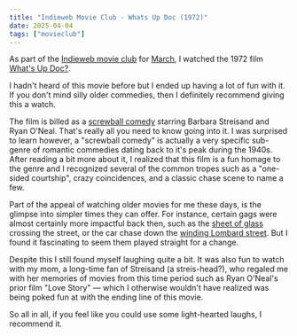 ```yaml
---
title: "Indieweb Movie Club - Whats Up Doc (1972)"
date: 2025-04-04
tags: ["movieclub"]
---
```


As part of the [Indieweb movie club](https://indieweb.org/IndieWeb_Movie_Club) for [March](https://artlung.com/whatsupdoc-imc/), I watched the 1972 film [What's Up Doc?](https://www.imdb.com/title/tt0069495/).

I hadn't heard of this movie before but I ended up having a lot of fun with it.
If you don't mind silly older commedies, then I definitely recommend giving this a watch.

The film is billed as a [screwball comedy](https://en.wikipedia.org/wiki/Screwball_comedy) starring Barbara Streisand and Ryan O'Neal.
That's really all you need to know going into it.
I was surprised to learn however, a "screwball comedy" is actually a very specific sub-genre of romantic commedies dating back to it's peak during the 1940s.
After reading a bit more about it, I realized that this film is a fun homage to the genre and I recognized several of the common tropes such as a "one-sided courtship", crazy coincidences, and a classic chase scene to name a few.

Part of the appeal of watching older movies for me these days, is the glimpse into simpler times they can offer.
For instance, certain gags were almost certainly more impactful back then, such as the [sheet of glass](https://tvtropes.org/pmwiki/pmwiki.php/Main/SheetOfGlass) crossing the street, or the car chase down the [winding Lombard street](https://en.wikipedia.org/wiki/Lombard_Street_(San_Francisco)). But I found it fascinating to seem them played straight for a change.

Despite this I still found myself laughing quite a bit.
It was also fun to watch with my mom, a long-time fan of Streisand (a streis-head?), who regaled me with her memories of movies from this time period such as Ryan O'Neal's prior film "Love Story" — which I otherwise wouldn't have realized was being poked fun at with the ending line of this movie.

So all in all, if you feel like you could use some light-hearted laughs, I recommend it.
